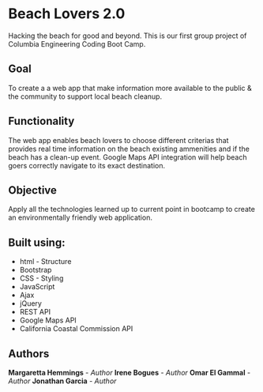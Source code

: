 # Beach Lovers 2.0
Hacking the beach for good and beyond. This is our first group project of Columbia Engineering Coding Boot Camp.

## Goal
To create a a web app that make information more available to the public & the community to support local beach cleanup.

## Functionality
The web app enables beach lovers to choose different criterias that provides real time information on the beach existing ammenities and if the beach has a clean-up event. Google Maps API integration will help beach goers correctly navigate to its exact destination.

## Objective
Apply all the technologies learned up to current point in bootcamp to create an environmentally friendly web application.

## Built using:
* html - Structure
* Bootstrap
* CSS - Styling
* JavaScript
* Ajax
* jQuery
* REST API
* Google Maps API
* California Coastal Commission API

## Authors
**Margaretta Hemmings** - *Author*
**Irene Bogues** - *Author*
**Omar El Gammal** - *Author*
**Jonathan Garcia** - *Author*
